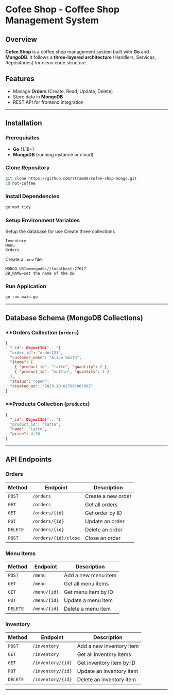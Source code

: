 # Cofee Shop - Coffee Shop Management System

## Overview

**Cofee Shop** is a coffee shop management system built with **Go** and **MongoDB**. It follows a **three-layered architecture** (Handlers, Services, Repositories) for clean code structure.

## Features

- Manage **Orders** (Create, Read, Update, Delete)
- Store data in **MongoDB**
- REST API for frontend integration

---

## Installation

### Prerequisites

- **Go** (1.18+)
- **MongoDB** (running instance or cloud)

### Clone Repository

```sh
git clone https://github.com/Ytram88/cofee-shop-mongo.git
cd hot-coffee
```

### Install Dependencies

```sh
go mod tidy
```

### Setup Environment Variables
Setup the database for use 
Create three collections
```
Inventory
Menu
Orders
```

Create a `.env` file:

```env
MONGO_URI=mongodb://localhost:27017
DB_NAME=set the name of the DB
```

### Run Application

```sh
go run main.go
```

---

## Database Schema (MongoDB Collections)

### \*\*Orders Collection (`orders`)

```json
{
  "_id": ObjectId("...")
  "order_id": "order123",
  "customer_name": "Alice Smith",
  "items": [
    { "product_id": "latte", "quantity": 2 },
    { "product_id": "muffin", "quantity": 1 }
  ],
  "status": "open",
  "created_at": "2023-10-01T09:00:00Z"
}
```

### \*\*Products Collection (`products`)

```json
{
  "_id": ObjectId("...")
  "product_id": "latte",
  "name": "Latte",
  "price": 4.50
}
```

---

## API Endpoints

### **Orders**

| Method   | Endpoint            | Description        |
| -------- | ------------------- | ------------------ |
| `POST`   | `/orders`           | Create a new order |
| `GET`    | `/orders`           | Get all orders     |
| `GET`    | `/orders/{id}`      | Get order by ID    |
| `PUT`    | `/orders/{id}`      | Update an order    |
| `DELETE` | `/orders/{id}`      | Delete an order    |
| `POST`   | `/orders/{id}/close`| Close an order     |

### **Menu Items**

| Method   | Endpoint        | Description          |
| -------- | -------------- | -------------------- |
| `POST`   | `/menu`        | Add a new menu item  |
| `GET`    | `/menu`        | Get all menu items   |
| `GET`    | `/menu/{id}`   | Get menu item by ID  |
| `PUT`    | `/menu/{id}`   | Update a menu item   |
| `DELETE` | `/menu/{id}`   | Delete a menu item   |

### **Inventory**

| Method   | Endpoint           | Description            |
| -------- | ----------------- | ---------------------- |
| `POST`   | `/inventory`      | Add a new inventory item |
| `GET`    | `/inventory`      | Get all inventory items |
| `GET`    | `/inventory/{id}` | Get inventory item by ID |
| `PUT`    | `/inventory/{id}` | Update an inventory item |
| `DELETE` | `/inventory/{id}` | Delete an inventory item |

---

